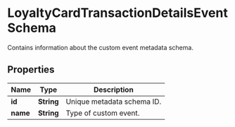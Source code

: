 

# LoyaltyCardTransactionDetailsEventSchema

Contains information about the custom event metadata schema.

## Properties

| Name | Type | Description |
|------------ | ------------- | ------------- |
|**id** | **String** | Unique metadata schema ID. |
|**name** | **String** | Type of custom event. |



